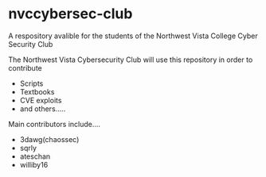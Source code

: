 # nvccybersec-club
A respository avalible for the students of the Northwest Vista College Cyber Security Club

The Northwest Vista Cybersecurity Club will use this repository in order to contribute
  - Scripts
  - Textbooks
  - CVE exploits
  - and others.....

Main contributors include....
- 3dawg(chaossec)
- sqrly
- ateschan 
- williby16
